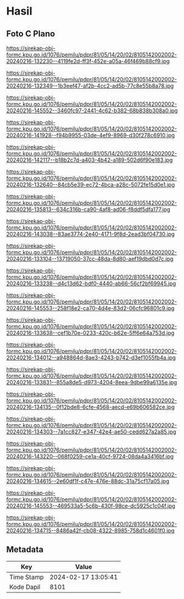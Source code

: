 # Hasil

## Foto C Plano

https://sirekap-obj-formc.kpu.go.id/1076/pemilu/pdpr/81/05/14/20/02/8105142002002-20240216-132230--4119fe2d-ff3f-452e-a05a-46f469b88cf9.jpg

https://sirekap-obj-formc.kpu.go.id/1076/pemilu/pdpr/81/05/14/20/02/8105142002002-20240216-132349--1b3eef47-af2b-4cc2-ad5b-77c8e55b8a78.jpg

https://sirekap-obj-formc.kpu.go.id/1076/pemilu/pdpr/81/05/14/20/02/8105142002002-20240216-145552--3460fc97-2441-4c62-b382-68b838b308a0.jpg

https://sirekap-obj-formc.kpu.go.id/1076/pemilu/pdpr/81/05/14/20/02/8105142002002-20240216-141928--f94b9955-03de-4ef9-8969-d30f278c6910.jpg

https://sirekap-obj-formc.kpu.go.id/1076/pemilu/pdpr/81/05/14/20/02/8105142002002-20240216-142117--b18b2c7d-a403-4b42-a189-502d6f90e183.jpg

https://sirekap-obj-formc.kpu.go.id/1076/pemilu/pdpr/81/05/14/20/02/8105142002002-20240216-132640--84cb5e39-ec72-4bca-a28c-5072fe15d0e1.jpg

https://sirekap-obj-formc.kpu.go.id/1076/pemilu/pdpr/81/05/14/20/02/8105142002002-20240216-135813--634c316b-ca90-4af8-ad06-f8ddf5dfa177.jpg

https://sirekap-obj-formc.kpu.go.id/1076/pemilu/pdpr/81/05/14/20/02/8105142002002-20240216-143038--83ae3774-2e40-4171-9f8d-2ead3bf04730.jpg

https://sirekap-obj-formc.kpu.go.id/1076/pemilu/pdpr/81/05/14/20/02/8105142002002-20240216-133104--13719050-37cc-48da-8d80-aef19dbd0d7c.jpg

https://sirekap-obj-formc.kpu.go.id/1076/pemilu/pdpr/81/05/14/20/02/8105142002002-20240216-133238--d4c13d62-bdf0-4440-ab66-56cf2bf69945.jpg

https://sirekap-obj-formc.kpu.go.id/1076/pemilu/pdpr/81/05/14/20/02/8105142002002-20240216-145553--258f18e2-ca70-4d4e-83d2-06cfc96801c9.jpg

https://sirekap-obj-formc.kpu.go.id/1076/pemilu/pdpr/81/05/14/20/02/8105142002002-20240216-133638--cef1b70e-0233-420c-b62e-5ff6e64a753d.jpg

https://sirekap-obj-formc.kpu.go.id/1076/pemilu/pdpr/81/05/14/20/02/8105142002002-20240216-134012--a948864d-8ae3-4243-b742-d3ef1055fb4a.jpg

https://sirekap-obj-formc.kpu.go.id/1076/pemilu/pdpr/81/05/14/20/02/8105142002002-20240216-133831--855a8de5-d973-4204-8eea-9dbe99a6135e.jpg

https://sirekap-obj-formc.kpu.go.id/1076/pemilu/pdpr/81/05/14/20/02/8105142002002-20240216-134135--0f12bde8-6cfe-4568-aecd-e69b606582ce.jpg

https://sirekap-obj-formc.kpu.go.id/1076/pemilu/pdpr/81/05/14/20/02/8105142002002-20240216-134303--7a1cc827-e347-42e4-ae50-cedd627a2a85.jpg

https://sirekap-obj-formc.kpu.go.id/1076/pemilu/pdpr/81/05/14/20/02/8105142002002-20240216-143220--068f0259-ce1a-40cf-9724-08da4a3416bf.jpg

https://sirekap-obj-formc.kpu.go.id/1076/pemilu/pdpr/81/05/14/20/02/8105142002002-20240216-134615--2e60df1f-c47e-476e-88dc-31a75cf17a05.jpg

https://sirekap-obj-formc.kpu.go.id/1076/pemilu/pdpr/81/05/14/20/02/8105142002002-20240216-145553--469533a5-5c6b-430f-98ce-dc5925c1c04f.jpg

https://sirekap-obj-formc.kpu.go.id/1076/pemilu/pdpr/81/05/14/20/02/8105142002002-20240216-134715--8486a42f-cb08-4322-8985-758d1c4601f0.jpg


## Metadata

| Key        | Value               |
| ---------- | ------------------- |
| Time Stamp | 2024-02-17 13:05:41 |
| Kode Dapil | 8101                |




